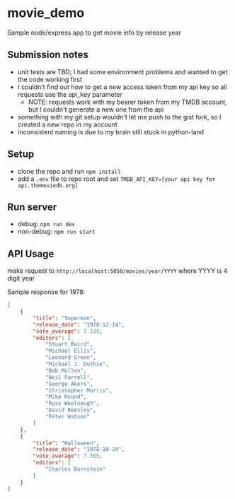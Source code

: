 # movie_demo
Sample node/express app to get movie info by release year

## Submission notes
- unit tests are TBD; I had some environment problems and wanted to get the code working first
- I couldn't find out how to get a new access token from my api key so all requests use the api_key parameter
  - NOTE: requests work with my bearer token from my TMDB account, but I couldn't generate a new one from the api
- something with my git setup wouldn't let me push to the gist fork, so I created a new repo in my account
- inconsistent naming is due to my brain still stuck in python-land

## Setup
- clone the repo and run `npm install`
- add a `.env` file to repo root and set `TMDB_API_KEY=[your api key for api.themoviedb.org]`

## Run server
- debug: `npm run dev`
- non-debug: `npm run start`

## API Usage
make request to `http://localhost:5050/movies/year/YYYY` where YYYY is 4 digit year

Sample response for 1978:
```json
[
    {
        "title": "Superman",
        "release_date": "1978-12-14",
        "vote_average": 7.139,
        "editors": [
            "Stuart Baird",
            "Michael Ellis",
            "Leonard Green",
            "Michael J. Duthie",
            "Bob Mullen",
            "Neil Farrell",
            "George Akers",
            "Christopher Morris",
            "Mike Round",
            "Russ Woolnough",
            "David Beesley",
            "Peter Watson"
        ]
    },
    {
        "title": "Halloween",
        "release_date": "1978-10-24",
        "vote_average": 7.565,
        "editors": [
            "Charles Bornstein"
        ]
    }
]
```
